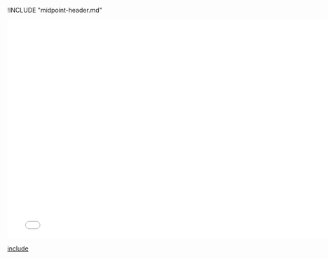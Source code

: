 !INCLUDE "midpoint-header.md"

<iframe src="../../measurement-midpoint.html" width="770" height="500" frameBorder="0" seamless="seamless">
</iframe>

[include](../../measurement-midpoint.html)

